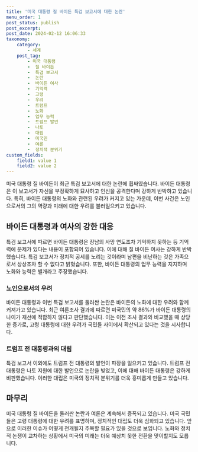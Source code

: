 ```yaml
---
title: '미국 대통령 질 바이든 특검 보고서에 대한 논란'
menu_order: 1
post_status: publish
post_excerpt: 
post_date: 2024-02-12 16:06:33
taxonomy:
    category:
        - 세계
    post_tag:
        - 미국 대통령
        -  질 바이든
        -  특검 보고서
        -  논란
        -  바이든 여사
        -  기억력
        -  고령
        -  우려
        -  트럼프
        -  노화
        -  업무 능력
        -  트럼프 발언
        -  나토
        -  대립
        -  미국민
        -  여론
        -  정치적 분위기
custom_fields:
    field1: value 1
    field2: value 2
---
```


미국 대통령 질 바이든이 최근 특검 보고서에 대한 논란에 휩싸였습니다. 바이든 대통령은 이 보고서가 자신을 부정확하게 묘사하고 인신을 공격한다며 강하게 반박하고 있습니다. 특히, 바이든 대통령의 노화와 관련된 우려가 커지고 있는 가운데, 이번 사건은 노인으로서의 그의 역량과 미래에 대한 우려를 불러일으키고 있습니다.
## 바이든 대통령과 여사의 강한 대응
특검 보고서에 따르면 바이든 대통령은 장남의 사망 연도조차 기억하지 못하는 등 기억력에 문제가 있다는 내용이 포함되어 있습니다. 이에 대해 질 바이든 여사는 강하게 반박했습니다. 특검 보고서가 정치적 공세를 노리는 것이라며 남편을 비난하는 것은 가족으로서 상상조차 할 수 없다고 밝혔습니다. 또한, 바이든 대통령의 업무 능력을 지지하며 노화와 능력은 별개라고 주장했습니다.
### 노인으로서의 우려
바이든 대통령과 이번 특검 보고서를 둘러싼 논란은 바이든의 노화에 대한 우려와 함께 커져가고 있습니다. 최근 여론조사 결과에 따르면 미국민의 약 86%가 바이든 대통령의 나이가 재선에 적합하지 않다고 판단했습니다. 이는 이전 조사 결과와 비교했을 때 상당한 증가로, 고령 대통령에 대한 우려가 국민들 사이에서 확산되고 있다는 것을 시사합니다.
### 트럼프 전 대통령과의 대립
특검 보고서 이외에도 트럼프 전 대통령의 발언이 파장을 일으키고 있습니다. 트럼프 전 대통령은 나토 지원에 대한 발언으로 논란을 빚었고, 이에 대해 바이든 대통령은 강하게 비판했습니다. 이러한 대립은 미국의 정치적 분위기를 더욱 흥미롭게 만들고 있습니다.
## 마무리
미국 대통령 질 바이든을 둘러싼 논란과 여론은 계속해서 증폭되고 있습니다. 미국 국민들은 고령 대통령에 대한 우려를 표명하며, 정치적인 대립도 더욱 심화되고 있습니다. 앞으로 이러한 이슈가 어떻게 전개될지 주목할 필요가 있을 것으로 보입니다. 노화와 정치적 논쟁이 교차하는 상황에서 미국의 미래는 더욱 예상치 못한 전환을 맞이할지도 모릅니다.
